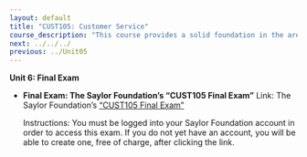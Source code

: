 ```yaml
---
layout: default
title: "CUST105: Customer Service"
course_description: "This course provides a solid foundation in the areas of computer skills, business communications, and best practices in customer service."
next: ../../../
previous: ../Unit05
---
```

**Unit 6: Final Exam** <span id="6"></span> 
-   **Final Exam: The Saylor Foundation’s “CUST105 Final Exam”**
    Link: The Saylor Foundation’s [“CUST105 Final
    Exam”](http://school.saylor.org/mod/quiz/view.php?id=1298)  
      
     Instructions: You must be logged into your Saylor Foundation
    account in order to access this exam. If you do not yet have an
    account, you will be able to create one, free of charge, after
    clicking the link.


